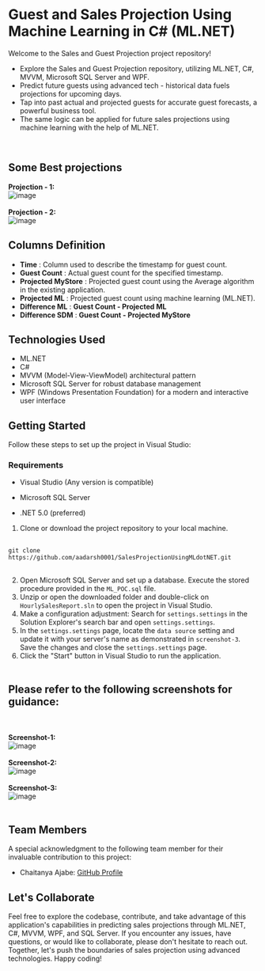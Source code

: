 # Guest and Sales Projection Using Machine Learning in C# (ML.NET)

Welcome to the Sales and Guest Projection project repository!

- Explore the Sales and Guest Projection repository, utilizing ML.NET, C#, MVVM, Microsoft SQL Server and WPF.
- Predict future guests using advanced tech - historical data fuels projections for upcoming days.
- Tap into past actual and projected guests for accurate guest forecasts, a powerful business tool.
- The same logic can be applied for future sales projections using machine learning with the help of ML.NET.
<br>
     
## Some Best projections
  **Projection - 1:** <br>
  ![image](https://github.com/aadarsh0001/SalesProjectionUsingMLdotNET/assets/117271222/99c01e95-2589-4327-a251-d14faf9cf387)
  <br> <br>
  **Projection - 2:** <br>
  ![image](https://github.com/aadarsh0001/SalesProjectionUsingMLdotNET/assets/117271222/183f597d-77d8-4a69-b6f6-b2a804b567f7)
    <br>
## Columns Definition
- **Time** : Column used to describe the timestamp for guest count.
- **Guest Count** : Actual guest count for the specified timestamp.
- **Projected MyStore** : Projected guest count using the Average algorithm in the existing application.
- **Projected ML** : Projected guest count using machine learning (ML.NET).
- **Difference ML** : **Guest Count - Projected ML**
- **Difference SDM** : **Guest Count - Projected MyStore**

## Technologies Used

- ML.NET
- C#
- MVVM (Model-View-ViewModel) architectural pattern
- Microsoft SQL Server for robust database management
- WPF (Windows Presentation Foundation) for a modern and interactive user interface

## Getting Started

Follow these steps to set up the project in Visual Studio:

### Requirements

- Visual Studio (Any version is compatible)     <br>

- Microsoft SQL Server     <br>

- .NET 5.0 (preferred)     <br>


1. Clone or download the project repository to your local machine.
<pre> <code> 
git clone https://github.com/aadarsh0001/SalesProjectionUsingMLdotNET.git 
</code> </pre> 
2. Open Microsoft SQL Server and set up a database. Execute the stored procedure provided in the `ML_POC.sql` file.
3. Unzip or open the downloaded folder and double-click on `HourlySalesReport.sln` to open the project in Visual Studio.
4. Make a configuration adjustment: Search for `settings.settings` in the Solution Explorer's search bar and open `settings.settings`.
5. In the `settings.settings` page, locate the `data source` setting and update it with your server's name as demonstrated in `screenshot-3`. Save the changes and close the `settings.settings` page.
6. Click the "Start" button in Visual Studio to run the application.
<br> <br>
## Please refer to the following screenshots for guidance:
<br> <br>
    **Screenshot-1:** <br>
    ![image](https://github.com/aadarsh0001/SalesProjectionUsingMLdotNET/assets/117271222/bbffc772-8648-479b-a73a-c2fe49f544c4)
    <br> <br>
    **Screenshot-2:** <br>
    ![image](https://github.com/aadarsh0001/SalesProjectionUsingMLdotNET/assets/117271222/a05ceaef-84e5-4e92-bd6c-e78f89a428ac)
    <br> <br>
    **Screenshot-3:**<br>
    ![image](https://github.com/aadarsh0001/SalesProjectionUsingMLdotNET/assets/117271222/6ab88ef4-7c49-4548-99a3-52cb665e9385)
    <br> <br>


## Team Members

A special acknowledgment to the following team member for their invaluable contribution to this project:

- Chaitanya Ajabe: [GitHub Profile](https://github.com/LinUxTo5re)

## Let's Collaborate

Feel free to explore the codebase, contribute, and take advantage of this application's capabilities in predicting sales projections through ML.NET, C#, MVVM, WPF, and SQL Server. If you encounter any issues, have questions, or would like to collaborate, please don't hesitate to reach out. Together, let's push the boundaries of sales projection using advanced technologies. Happy coding!

